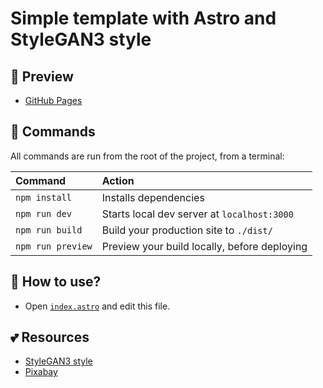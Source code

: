 # Simple template with Astro and StyleGAN3 style

## 🐳 Preview

- [GitHub Pages](https://AREA44.github.io/astro-stylegan3/)

## 🧞 Commands

All commands are run from the root of the project, from a terminal:

| Command           | Action                                       |
|:----------------  |:-------------------------------------------- |
| `npm install`     | Installs dependencies                        |
| `npm run dev`     | Starts local dev server at `localhost:3000`  |
| `npm run build`   | Build your production site to `./dist/`      |
| `npm run preview` | Preview your build locally, before deploying |

## 👀 How to use?

- Open [`index.astro`](./src/pages/index.astro) and edit this file.

## 💕 Resources

- [StyleGAN3 style](https://nvlabs.github.io/stylegan3)
- [Pixabay](https://pixabay.com/)